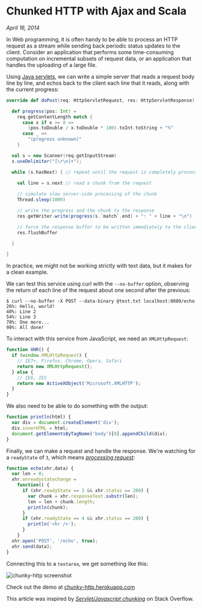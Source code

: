 # Chunked HTTP with Ajax and Scala

*April 16, 2014*

In Web programming, it is often handy to be able to process an HTTP request as 
a stream while sending back periodic status updates to the client.  Consider an 
application that performs some time-consuming computation on incremental subsets 
of request data, or an application that handles the uploading of a large file.

Using [Java servlets](http://en.wikipedia.org/wiki/Java_Servlet), we can write 
a simple server that reads a request body line by line, and echos back to the 
client each line that it reads, along with the current progress:

```scala
override def doPost(req: HttpServletRequest, res: HttpServletResponse) {

  def progress(pos: Int) =
    req.getContentLength match {
      case x if x >= 0 =>
        (pos.toDouble / x.toDouble * 100).toInt.toString + "%"
      case _ =>
        "(progress unknown)"
    }

  val s = new Scanner(req.getInputStream)
  s.useDelimiter("[\r\n]+");

  while (s.hasNext) { // repeat until the request is completely processed

    val line = s.next // read a chunk from the request
      
    // simulate slow server-side processing of the chunk
    Thread.sleep(1000)

    // write the progress and the chunk to the response
    res.getWriter.write(progress(s.`match`.end) + ": " + line + "\n")

    // force the response buffer to be written immediately to the client
    res.flushBuffer

  }

}
```

In practice, we might not be working strictly with text data, but it makes for 
a clean example.

We can test this service using curl with the `--no-buffer` option, observing 
the return of each line of the request about one second after the previous:

```
$ curl --no-buffer -X POST --data-binary @test.txt localhost:8080/echo
26%: Hello, world!
40%: Line 2
54%: Line 3
78%: One more...
98%: All done!
```

To interact with this service from JavaScript, we need an `XMLHttpRequest`:

```javascript
function XHR() {
  if (window.XMLHttpRequest) {
    // IE7+, Firefox, Chrome, Opera, Safari
    return new XMLHttpRequest();
  } else {
    // IE6, IE5
    return new ActiveXObject('Microsoft.XMLHTTP');
  }
}
```

We also need to be able to do something with the output:

```javascript
function println(html) {
  var div = document.createElement('div');
  div.innerHTML = html;
  document.getElementsByTagName('body')[0].appendChild(div);
}
```

Finally, we can make a request and handle the response.  We're watching for a 
`readyState` of `3`, which means [*processing request*](http://www.w3schools.com/ajax/ajax_xmlhttprequest_onreadystatechange.asp):

```javascript
function echo(xhr,data) {
  var len = 0;
  xhr.onreadystatechange =
    function() {
      if (xhr.readyState == 3 && xhr.status == 200) {
        var chunk = xhr.responseText.substr(len);
        len = len + chunk.length; 
        println(chunk);
      }
      if (xhr.readyState == 4 && xhr.status == 200) {
        println('<hr />');
      }
    }
  xhr.open('POST', '/echo', true);
  xhr.send(data);
}
```

Connecting this to a `textarea`, we get something like this:

![chunky-http screenshot](https://raw.githubusercontent.com/earldouglas/xwp-template/chunky/readme/chunky-http.png)

Check out the demo at [chunky-http.herokuapp.com](http://chunky-http.herokuapp.com/)

This article was inspired by [*Servlet/Javascript chunking*](http://stackoverflow.com/questions/23095434/servlet-javascript-chunking/23113819) 
on Stack Overflow.
